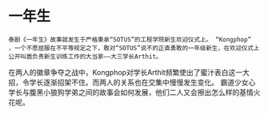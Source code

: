 # 一年生

    泰剧《一年生》故事就发生于严格秉承“SOTUS”的工程学院新生欢迎仪式上。 “Kongphop” ，一个不愿屈服在不平等规定之下，敢对“SOTUS”说不的正直勇敢的一年级新生，在欢迎仪式上公开叫嚣负责新生训练工作的大当家——大三学长Arthit。
在两人的徽章争夺之战中，Kongphop对学长Arthit频繁使出了蜜汁表白这一大招，令学长逐渐招架不住。而两人的关系也在交集中慢慢发生变化。
霸道少女心学长与腹黑小狼狗学弟之间的故事会如何发展，他们二人又会擦出怎么样的基情火花呢。
